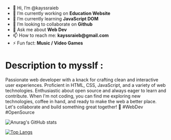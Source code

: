 - 👋 Hi, I’m @kayssraieb
- 🔭 I’m currently working on __Education Website__
- 🌱 I’m currently learning __JavaScript DOM__
- 👯 I’m looking to collaborate on __Github__
- 💬 Ask me about __Web Dev__
- 📫 How to reach me: __kayssraieb@gmail.com__
- ⚡ Fun fact: __Music / Video Games__

# Description to mysslf :
Passionate web developer with a knack for crafting clean and interactive user experiences. Proficient in HTML, CSS, JavaScript, and a variety of web technologies. Enthusiastic about open source and always eager to learn and contribute. When I'm not coding, you can find me exploring new technologies, coffee in hand, and ready to make the web a better place. Let's collaborate and build something great together! 🚀 #WebDev #OpenSource

![Anurag's GitHub stats](https://github-readme-stats.vercel.app/api?username=kayssraieb&hide=contribs,prs) 

[![Top Langs](https://github-readme-stats.vercel.app/api/top-langs/?username=kayssraieb&layout=pie)](https://github.com/kayssrayeb/github-readme-stats)

